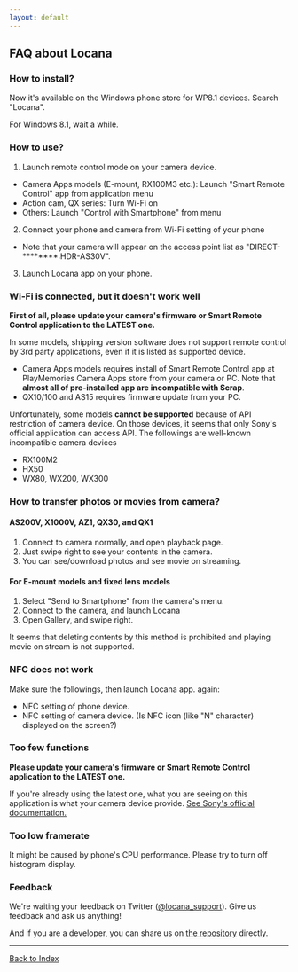 ```yaml
---
layout: default
---
```


## FAQ about Locana

### How to install?

Now it's available on the Windows phone store for WP8.1 devices. Search "Locana".

For Windows 8.1, wait a while.

### How to use?
1. Launch remote control mode on your camera device.
  + Camera Apps models (E-mount, RX100M3 etc.): Launch "Smart Remote Control" app from application menu
  + Action cam, QX series: Turn Wi-Fi on
  + Others: Launch "Control with Smartphone" from menu
2. Connect your phone and camera from Wi-Fi setting of your phone
  + Note that your camera will appear on the access point list as "DIRECT-********:HDR-AS30V".
3. Launch Locana app on your phone.

### Wi-Fi is connected, but it doesn't work well
**First of all, please update your camera's firmware or Smart Remote Control application to the LATEST one.**

In some models, shipping version software does not support remote control by 3rd party applications, even if it is listed as supported device.

- Camera Apps models requires install of Smart Remote Control app at PlayMemories Camera Apps store from your camera or PC.
Note that **almost all of pre-installed app are incompatible with Scrap**.
- QX10/100 and AS15 requires firmware update from your PC.

Unfortunately, some models **cannot be supported** because of API restriction of camera device.
On those devices, it seems that only Sony's official application can access API.
The followings are well-known incompatible camera devices

- RX100M2
- HX50
- WX80, WX200, WX300 

### How to transfer photos or movies from camera?

#### AS200V, X1000V, AZ1, QX30, and QX1
1. Connect to camera normally, and open playback page.
2. Just swipe right to see your contents in the camera.
3. You can see/download photos and see movie on streaming.

#### For E-mount models and fixed lens models

1. Select "Send to Smartphone" from the camera's menu.
2. Connect to the camera, and launch Locana
3. Open Gallery, and swipe right.

It seems that deleting contents by this method is prohibited and playing movie on stream is not supported.


### NFC does not work

Make sure the followings, then launch Locana app. again:

- NFC setting of phone device.
- NFC setting of camera device. (Is NFC icon (like "N" character) displayed on the screen?)

### Too few functions
**Please update your camera's firmware or Smart Remote Control application to the LATEST one.**

If you're already using the latest one, what you are seeing on this application is what your camera device provide.
[See Sony's official documentation.](https://developer.sony.com/develop/cameras/)

### Too low framerate
It might be caused by phone's CPU performance.
Please try to turn off histogram display.

### Feedback
We're waiting your feedback on Twitter ([@locana_support](https://twitter.com/locana_support)).
Give us feedback and ask us anything!

And if you are a developer, you can share us on [the repository](https://github.com/locana/uwpmm) directly.

---
[Back to Index](/)


